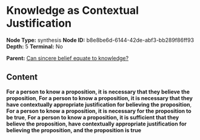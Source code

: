 # Knowledge as Contextual Justification

**Node Type:** synthesis
**Node ID:** b8e8be6d-6144-42de-abf3-bb289f86ff93
**Depth:** 5
**Terminal:** No

**Parent:** [Can sincere belief equate to knowledge?](can-sincere-belief-equate-to-knowledge-antithesis-3d797309-fad9-47de-80b7-610f057ba50d.md)

## Content

**For a person to know a proposition, it is necessary that they believe the proposition**, **For a person to know a proposition, it is necessary that they have contextually appropriate justification for believing the proposition**, **For a person to know a proposition, it is necessary for the proposition to be true**, **For a person to know a proposition, it is sufficient that they believe the proposition, have contextually appropriate justification for believing the proposition, and the proposition is true**
